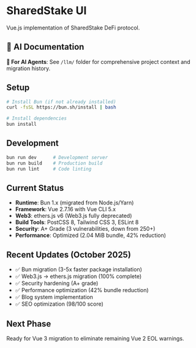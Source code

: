 # SharedStake UI

Vue.js implementation of SharedStake DeFi protocol.

## 🤖 AI Documentation
**📁 For AI Agents**: See `/llm/` folder for comprehensive project context and migration history.

## Setup
```bash
# Install Bun (if not already installed)
curl -fsSL https://bun.sh/install | bash

# Install dependencies
bun install
```

## Development
```bash
bun run dev      # Development server
bun run build    # Production build
bun run lint     # Code linting
```

## Current Status
- **Runtime**: Bun 1.x (migrated from Node.js/Yarn)
- **Framework**: Vue 2.7.16 with Vue CLI 5.x
- **Web3**: ethers.js v6 (Web3.js fully deprecated)
- **Build Tools**: PostCSS 8, Tailwind CSS 3, ESLint 8
- **Security**: A+ Grade (3 vulnerabilities, down from 250+)
- **Performance**: Optimized (2.04 MiB bundle, 42% reduction)

## Recent Updates (October 2025)
- ✅ Bun migration (3-5x faster package installation)
- ✅ Web3.js → ethers.js migration (100% complete)
- ✅ Security hardening (A+ grade)
- ✅ Performance optimization (42% bundle reduction)
- ✅ Blog system implementation
- ✅ SEO optimization (98/100 score)

## Next Phase
Ready for Vue 3 migration to eliminate remaining Vue 2 EOL warnings.